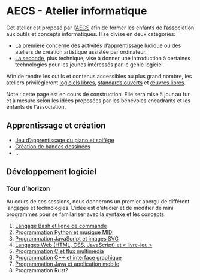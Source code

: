 # AECS - Atelier informatique

Cet atelier est proposé par l’[AECS](http://www.aecs.asso.fr/) afin de former
les enfants de l’association aux outils et concepts informatiques. Il se divise
en deux catégories:

* [La première](#apprentissage-et-création) concerne des activités d’apprentissage ludique ou des ateliers de
  création artistique assistée par ordinateur.
* [La seconde](#développement-logiciel), plus technique, vise à donner une introduction à certaines
  technologies pour les jeunes intéressés par le génie logiciel.

Afin de rendre les outils et contenus accessibles au plus grand nombre, les
ateliers privilégieront
[logiciels libres](https://fr.wikipedia.org/wiki/Logiciel_libre),
[standards ouverts](https://fr.wikipedia.org/wiki/Norme_et_standard_techniques#Standard)
et [œuvres libres](https://fr.wikipedia.org/wiki/%C5%92uvre_libre).

Note : cette page est en cours de construction. Elle sera mise à jour
au fur et à mesure selon les idées proposées par les bénévoles encadrants et
les enfants de l’association.

## Apprentissage et création

* [Jeu d’apprentissage du piano et solfège](./apprentissage-piano-solfege)
* [Création de bandes dessinées](./creation-bandes-dessinees)
* ...

## Développement logiciel

### Tour d’horizon

Au cours de ces sessions, nous donnerons un premier aperçu de différent langages et technologies. L’idée est d’étudier et de modifier de mini programmes pour se familariser avec la syntaxe et les concepts.

1. [Langage Bash et ligne de commande](./ligne-de-commande)
2. [Programmation Python et musique MIDI](./python-midi)
3. [Programmation JavaScript et images SVG](./javascript-svg)
4. [Langages Web (HTML, CSS, JavaScript) et « livre-jeu »](./web-livre-jeu)
5. [Programmation C et flux multimedia](./c-multimedia)
6. [Programmation C++ et interface graphique](./cpp-interface-graphique)
7. [Programmation Java et application mobile](./java-application-mobile)
8. Programmation Rust?
